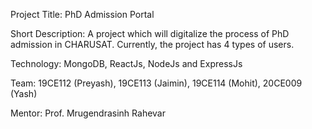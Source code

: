 Project Title: PhD Admission Portal

Short Description: A project which will digitalize the process of PhD admission in CHARUSAT.
Currently, the project has 4 types of users.

Technology: MongoDB, ReactJs, NodeJs and ExpressJs

Team: 19CE112 (Preyash), 19CE113 (Jaimin), 19CE114 (Mohit), 20CE009 (Yash)

Mentor: Prof. Mrugendrasinh Rahevar
